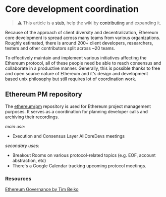# Core development coordination 

> :warning: This article is a [stub](https://en.wikipedia.org/wiki/Wikipedia:Stub), help the wiki by [contributing](/contributing.md) and expanding it.

Because of the approach of client diversity and decentralization, Ethereum core development is spread across many teams from various organizations. Roughly estimated, there is around 200+ client developers, researchers, testers and other contributors split across ~20 teams. 

To effectively maintain and implement various initiatives affecting the Ethereum protocol, all of these people need be able to reach consensus and collaborate in a productive manner. Generally, this is possible thanks to free and open source nature of Ethereum and it's design and development based unix philosophy but still requires lot of coordination work. 

## Ethereum PM repository

The [ethereum/pm](https://github.com/ethereum/pm) repository is used for Ethereum project management purposes. It serves as a coordination for planning developer calls and archiving their recordings. 

*main use:*
 - Execution and Consensus Layer AllCoreDevs meetings

*secondary uses:*
 - Breakout Rooms on various protocol-related topics (e.g. EOF, account abstraction, etc)
 - There's a Google Calendar tracking upcoming protocol meetings.

### Resources

[Ethereum Governance by Tim Beiko](https://hackmd.io/@timbeiko/eth-governance)
